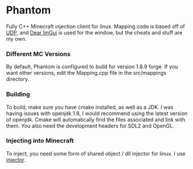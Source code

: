 # Phantom

Fully C++ Minecraft injection client for linux. Mapping code is based off of
[UDP](https://github.com/UnknownDetectionParty/UDP-CPP), and [Dear ImGui](https://github.com/ocornut/imgui) is used
for the window, but the cheats and stuff are my own. 

### Different MC Versions

By default, Phantom is configured to build for version 1.8.9 forge. If you want other versions, edit the Mapping.cpp file in the src/mappings directory.

### Building

To build, make sure you have cmake installed, as well as a JDK. I was having issues with openjdk 1.8, I would recommend 
using the latest version of openjdk. Cmake will automatically find the files associated and link with them. You also
need the development headers for SDL2 and OpenGL.

### Injecting into Minecraft

To inject, you need some form of shared object / dll injector for linux. I use [injector](https://github.com/kubo/injector).

